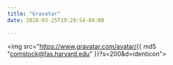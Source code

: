 ```yaml
---
title: "Gravatar"
date: 2018-03-25T19:29:54-04:00

---
```


<img src="https://www.gravatar.com/avatar/{{ md5 "comstock@fas.harvard.edu" }}?s=200&d=identicon">
